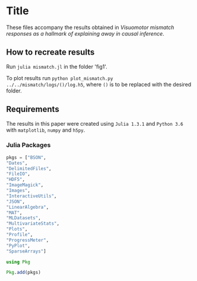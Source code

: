 # Title

These files accompany the results obtained in *Visuomotor mismatch responses as a hallmark of explaining away in causal inference*.
<!---
 For further details please refer to the manuscript posted on [arxiv](link).
-->

## How to recreate results

Run `julia mismatch.jl` in the folder 'fig1'.

To plot results run `python plot_mismatch.py ../../mismatch/logs/()/log.h5`, where `()` is to be replaced with the desired folder.


## Requirements

The results in this paper were created using `Julia 1.3.1` and `Python 3.6` with `matplotlib`, `numpy` and `h5py`.

### Julia Packages

```julia
pkgs = ["BSON",
"Dates",
"DelimitedFiles",
"FileIO",
"HDF5",
"ImageMagick",
"Images",
"InteractiveUtils",
"JSON",
"LinearAlgebra",
"MAT",
"MLDatasets",
"MultivariateStats",
"Plots",
"Profile",
"ProgressMeter",
"PyPlot",
"SparseArrays"]

using Pkg

Pkg.add(pkgs)
```

